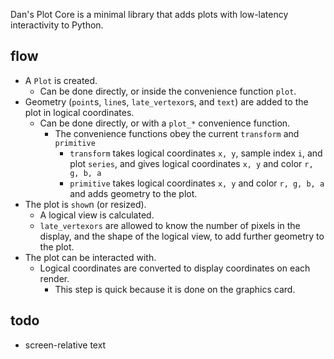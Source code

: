 Dan's Plot Core is a minimal library that adds plots with low-latency interactivity to Python.

## flow
- A `Plot` is created.
    - Can be done directly, or inside the convenience function `plot`.
- Geometry (`point`s, `line`s, `late_vertexor`s, and `text`) are added to the plot in logical coordinates.
    - Can be done directly, or with a `plot_*` convenience function.
        - The convenience functions obey the current `transform` and `primitive`
            - `transform` takes logical coordinates `x, y`, sample index `i`, and plot `series`, and gives logical coordinates `x, y` and color `r, g, b, a`
            - `primitive` takes logical coordinates `x, y` and color `r, g, b, a` and adds geometry to the plot.
- The plot is `show`n (or resized).
    - A logical view is calculated.
    - `late_vertexors` are allowed to know the number of pixels in the display, and the shape of the logical view, to add further geometry to the plot.
- The plot can be interacted with.
    - Logical coordinates are converted to display coordinates on each render.
        - This step is quick because it is done on the graphics card.

## todo
- screen-relative text
